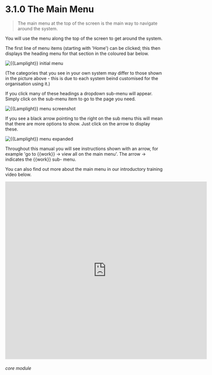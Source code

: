 # 3.1.0 The Main Menu

> The main menu at the top of the screen is the main way to navigate around the system. 

You will use the menu along the top of the screen to get around the system. 

The first line of menu items (starting with 'Home') can be clicked; this then displays the heading menu for that section in the coloured bar below. 

![{{Lamplight}} initial menu](3.1.0a.png)

(The categories that you see in your own system may differ to those shown in the picture above - this is due to each system beind customised for the organisation using it.)


If you click many of these headings a dropdown sub-menu will appear. Simply click on the sub-menu item to go to the page you need.

![{{Lamplight}} menu screenshot](12a.png)

If you see a black arrow pointing to the right on the sub menu this will mean that there are more options to show. Just click on the arrow to display these.

![{{Lamplight}} menu expanded](3.1.0b.PNG)

Throughout this manual you will see instructions shown with an arrow, for example 'go to {{work}} -> view all on the main menu'. The arrow -> indicates the {{work}} sub- menu. 

You can also find out more about the main menu in our introductory training video below. 

<iframe width="640" height="564" src="https://player.vimeo.com/video/282516727" frameborder="0" allowFullScreen mozallowfullscreen webkitAllowFullScreen></iframe>


###### core module


